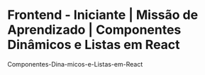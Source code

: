# Frontend - Iniciante | Missão de Aprendizado | Componentes Dinâmicos e Listas em React

Componentes-Dina-micos-e-Listas-em-React
